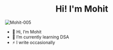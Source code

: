 <h1 align="center">Hi! I'm Mohit</h1>
<!-- <h3 align="center">A passionate CSE student from India</h3> -->

<p align="left"> <img src="https://komarev.com/ghpvc/?username=Mohit-005&label=Profile%20views&color=0e75b6&style=flat" alt="Mohit-005" /> </p>



- 👋 Hi, I’m Mohit
- 🌱 I’m currently learning DSA
- ⚡ I write occasionally
